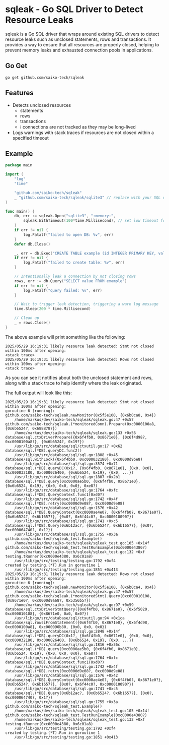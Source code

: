 # sqleak - Go SQL Driver to Detect Resource Leaks

sqleak is a Go SQL driver that wraps around existing SQL drivers to detect resource leaks such as unclosed statements, rows and transactions. It provides a way to ensure that all resources are properly closed, helping to prevent memory leaks and exhausted connection pools in applications.

## Go Get

    go get github.com/saiko-tech/sqleak

## Features

- Detects unclosed resources
  - statements
  - rows
  - transactions
  - :information_source: connections are not tracked as they may be long-lived
- Logs warnings with stack traces if resources are not closed within a specified timeout

## Example

```go
package main

import (
    "log"
    "time"

    "github.com/saiko-tech/sqleak"
    _ "github.com/saiko-tech/sqleak/sqlite3" // replace with your SQL driver
)

func main() {
	db, err := sqleak.Open("sqlite3", ":memory:",
		sqleak.WithTimeout(100*time.Millisecond), // set low timeout for demonstration
	)
	if err != nil {
		log.Fatalf("failed to open DB: %v", err)
	}
	defer db.Close()

	_, err = db.Exec("CREATE TABLE example (id INTEGER PRIMARY KEY, value TEXT)")
	if err != nil {
		log.Fatalf("failed to create table: %v", err)
	}

	// Intentionally leak a connection by not closing rows
	rows, err := db.Query("SELECT value FROM example")
	if err != nil {
		log.Fatalf("query failed: %v", err)
	}

	// Wait to trigger leak detection, triggering a warn log message
	time.Sleep(200 * time.Millisecond)

	// Clean up
	_ = rows.Close()
}
```

The above example will print something like the following:

```
2025/05/29 16:19:31 likely resource leak detected: Stmt not closed within 100ms after opening:
<stack trace>
2025/05/29 16:19:31 likely resource leak detected: Rows not closed within 100ms after opening:
<stack trace>
```

As you can see it notifies about both the unclosed statement and rows, along with a stack trace to help identify where the leak originated.

The full output will look like this:
```
2025/05/29 16:19:31 likely resource leak detected: Stmt not closed within 100ms after opening:
goroutine 6 [running]:
github.com/saiko-tech/sqleak.newMonitor(0x5f5e100, {0x6b0ca8, 0x4})
	/home/markus/dev/saiko-tech/sqleak/sqleak.go:47 +0x57
github.com/saiko-tech/sqleak.(*monitoredConn).Prepare(0xc0000100a8, {0x6b6524?, 0x688878?})
	/home/markus/dev/saiko-tech/sqleak/sqleak.go:133 +0x56
database/sql.ctxDriverPrepare({0x6f4fb0, 0x8671e0}, {0x6f4d98?, 0xc0000100a8?}, {0x6b6524?, 0x19?})
	/usr/lib/go/src/database/sql/ctxutil.go:17 +0x62
database/sql.(*DB).queryDC.func2()
	/usr/lib/go/src/database/sql/sql.go:1808 +0x45
database/sql.withLock({0x6f4bb0, 0xc000032180}, 0xc0000d9be8)
	/usr/lib/go/src/database/sql/sql.go:3574 +0x71
database/sql.(*DB).queryDC(0x1?, {0x6f4fb0, 0x8671e0}, {0x0, 0x0}, 0xc000032180, 0xc000026400, {0x6b6524, 0x19}, {0x0, ...})
	/usr/lib/go/src/database/sql/sql.go:1807 +0x2b1
database/sql.(*DB).query(0xc0000ae5b0, {0x6f4fb0, 0x8671e0}, {0x6b6524, 0x19}, {0x0, 0x0, 0x0}, 0xe8?)
	/usr/lib/go/src/database/sql/sql.go:1764 +0xfc
database/sql.(*DB).QueryContext.func1(0xd0?)
	/usr/lib/go/src/database/sql/sql.go:1742 +0x4f
database/sql.(*DB).retry(0xc0000d9e08?, 0xc0000d9e08)
	/usr/lib/go/src/database/sql/sql.go:1576 +0x42
database/sql.(*DB).QueryContext(0xc0000ae4e0?, {0x6f4fb0?, 0x8671e0?}, {0x6b6524?, 0x6b1657?}, {0x0?, 0x6f44c0?, 0xc000010090?})
	/usr/lib/go/src/database/sql/sql.go:1741 +0xc5
database/sql.(*DB).Query(0x6b12ac?, {0x6b6524?, 0x6b1657?}, {0x0?, 0xc000064740?, 0x1?})
	/usr/lib/go/src/database/sql/sql.go:1755 +0x3a
github.com/saiko-tech/sqleak_test.Example()
	/home/markus/dev/saiko-tech/sqleak/sqleak_test.go:105 +0x14f
github.com/saiko-tech/sqleak_test.TestRunExample(0xc0000e4380?)
	/home/markus/dev/saiko-tech/sqleak/sqleak_test.go:132 +0xf
testing.tRunner(0xc0000e4380, 0x6c01a8)
	/usr/lib/go/src/testing/testing.go:1792 +0xf4
created by testing.(*T).Run in goroutine 1
	/usr/lib/go/src/testing/testing.go:1851 +0x413
2025/05/29 16:19:31 likely resource leak detected: Rows not closed within 100ms after opening:
goroutine 6 [running]:
github.com/saiko-tech/sqleak.newMonitor(0x5f5e100, {0x6b0ca4, 0x4})
	/home/markus/dev/saiko-tech/sqleak/sqleak.go:47 +0x57
github.com/saiko-tech/sqleak.(*monitoredStmt).Query(0xc000010108, {0x8671e0?, 0xc0000d9a68?, 0x5356b5?})
	/home/markus/dev/saiko-tech/sqleak/sqleak.go:97 +0x59
database/sql.ctxDriverStmtQuery({0x6f4fb0, 0x8671e0}, {0x6f5020, 0xc000010108}, {0x8671e0, 0x0, 0x0?})
	/usr/lib/go/src/database/sql/ctxutil.go:94 +0x1ca
database/sql.rowsiFromStatement({0x6f4fb0, 0x8671e0}, {0x6f4d98, 0xc0000100a8}, 0xc000090b80, {0x0, 0x0, 0x0})
	/usr/lib/go/src/database/sql/sql.go:2848 +0x14f
database/sql.(*DB).queryDC(0x1?, {0x6f4fb0, 0x8671e0}, {0x0, 0x0}, 0xc000032180, 0xc000026400, {0x6b6524, 0x19}, {0x0, ...})
	/usr/lib/go/src/database/sql/sql.go:1816 +0x36c
database/sql.(*DB).query(0xc0000ae5b0, {0x6f4fb0, 0x8671e0}, {0x6b6524, 0x19}, {0x0, 0x0, 0x0}, 0xe8?)
	/usr/lib/go/src/database/sql/sql.go:1764 +0xfc
database/sql.(*DB).QueryContext.func1(0xd0?)
	/usr/lib/go/src/database/sql/sql.go:1742 +0x4f
database/sql.(*DB).retry(0xc0000d9e08?, 0xc0000d9e08)
	/usr/lib/go/src/database/sql/sql.go:1576 +0x42
database/sql.(*DB).QueryContext(0xc0000ae4e0?, {0x6f4fb0?, 0x8671e0?}, {0x6b6524?, 0x6b1657?}, {0x0?, 0x6f44c0?, 0xc000010090?})
	/usr/lib/go/src/database/sql/sql.go:1741 +0xc5
database/sql.(*DB).Query(0x6b12ac?, {0x6b6524?, 0x6b1657?}, {0x0?, 0xc000064740?, 0x1?})
	/usr/lib/go/src/database/sql/sql.go:1755 +0x3a
github.com/saiko-tech/sqleak_test.Example()
	/home/markus/dev/saiko-tech/sqleak/sqleak_test.go:105 +0x14f
github.com/saiko-tech/sqleak_test.TestRunExample(0xc0000e4380?)
	/home/markus/dev/saiko-tech/sqleak/sqleak_test.go:132 +0xf
testing.tRunner(0xc0000e4380, 0x6c01a8)
	/usr/lib/go/src/testing/testing.go:1792 +0xf4
created by testing.(*T).Run in goroutine 1
	/usr/lib/go/src/testing/testing.go:1851 +0x413
```